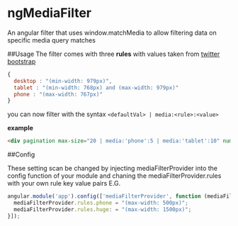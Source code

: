 ngMediaFilter
=============
An angular filter that uses window.matchMedia to allow filtering data on specific media query matches

##Usage
The filter comes with three **rules** with values taken from [twitter bootstrap](https://github.com/twitter/bootstrap/blob/master/less/responsive-utilities.less)

```javascript
{
  desktop : "(min-width: 979px)",
  tablet : "(min-width: 768px) and (max-width: 979px)"
  phone : "(max-width: 767px)"
}
```

you can now filter with the syntax ``` <defaultVal> | media:<rule>:<value> ```

**example**

```html
<div pagination max-size="20 | media:'phone':5 | media:'tablet':10" num-pages="prospects.Pages" current-page="prospects.Page"></div>
```

##Config

These setting scan be changed by injecting mediaFilterProvider into the config function of your module and 
chaning the mediaFilterProvider.rules with your own rule key value pairs E.G.

```javascript
angular.module('app').config(['mediaFilterProvider', function (mediaFilterProvider) {
  mediaFilterProvider.rules.phone = "(max-width: 500px)";
  mediaFilterProvider.rules.huge: = "(max-width: 1500px)";
}]);
```

